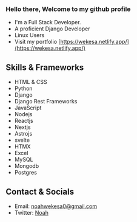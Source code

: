 ### Hello there, Welcome to my github profile

<!--
profile here
-->

- I'm a Full Stack Developer.
- A proficient Django Developer
- Linux Users
- Visit my portfolio [https://wekesa.netlify.app/](https://wekesa.netlify.app/)

## Skills & Frameworks

- HTML & CSS
- Python
- Django
- Django Rest Frameworks
- JavaScript
- Nodejs
- Reactjs
- Nextjs
- Astrojs
- svelte
- HTMX
- Excel
- MySQL
- Mongodb
- Postgres

## Contact & Socials

- Email: <a href="mailto:noahwekesa0@gmail.com" target="_blank">noahwekesa0@gmail.com</a>
- Twitter: <a href="http://x.com" target="_blank">Noah</a>
